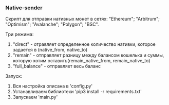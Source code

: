 ### Native-sender ###

Скрипт для отправки нативных монет в сетях: "Ethereum"; "Arbitrum"; "Optimism"; "Avalanche"; "Polygon"; "BSC".

Три режима:
1. "direct" - отравляет определенное количество нативки, которое задается в (native_from, native_to)
2. "remain" - отправляет разницу между балансом кошелька и суммы, которую хотим оставить(remain_native_from, remain_native_to)
3. "full_balance" - отправляет весь баланс

Запуск:
1. Вся настройка описана в 'config.py'
2. Устанавливаем библиотеки 'pip3 install -r requirements.txt'
3. Запускаем 'main.py'